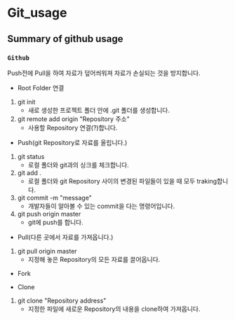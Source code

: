 # Git_usage

Summary of github usage
---------------------------

### `Github`
Push전에 Pull을 하여 자료가 덮어씌워져 자료가 손실되는 것을 방지합니다.

* Root Folder 연결
1. git init
     - 새로 생성한 프로젝트 폴더 안에 .git 폴더를 생성합니다.
2. git remote add origin "Repository 주소"
     - 사용할 Repository 연결(?)합니다.

* Push(git Repository로 자료를 올립니다.)
1. git status
     - 로컬 폴더와 git과의 싱크를 체크합니다.
2. git add .
     - 로컬 폴더와 git Repository 사이의 변경된 파일들이 있을 때 모두 traking합니다.
3. git commit -m "message"
     - 개발자들이 알아볼 수 있는 commit을 다는 명령어입니다.
4. git push origin master
     - git에 push를 합니다.

* Pull(다른 곳에서 자료를 가져옵니다.)
1. git pull origin master
     - 지정해 놓은 Repository의 모든 자료를 끌어옵니다.



* Fork

* Clone
1. git clone "Repository address"
     - 지정한 파일에 새로운 Repository의 내용을 clone하여 가져옵니다.
